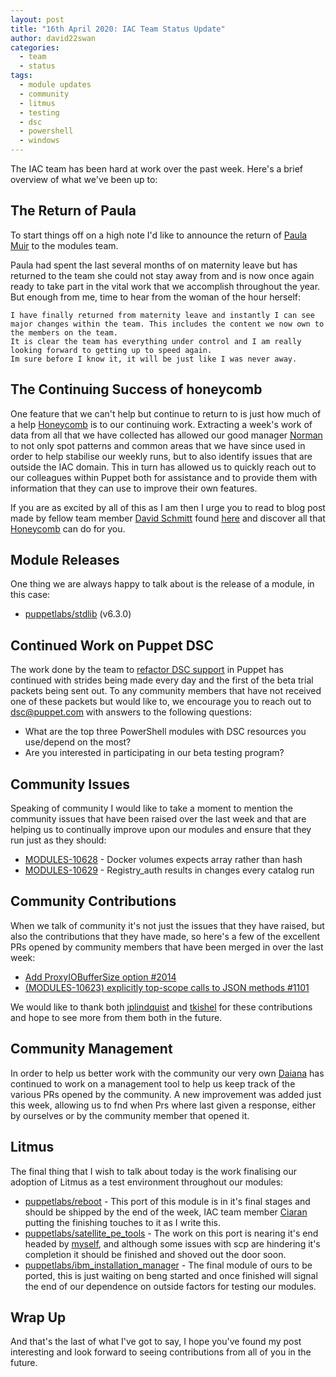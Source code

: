 ```yaml
---
layout: post
title: "16th April 2020: IAC Team Status Update"
author: david22swan
categories:
  - team
  - status
tags:
  - module updates
  - community
  - litmus
  - testing
  - dsc
  - powershell
  - windows
---
```


The IAC team has been hard at work over the past week.
Here's a brief overview of what we've been up to:

## The Return of Paula

To start things off on a high note I'd like to announce the return of [Paula Muir](https://github.com/pmcmaw) to the modules team.

Paula had spent the last several months of on maternity leave but has returned to the team she could not stay away from and is now once again ready to take part in the vital work that we accomplish throughout the year. But enough from me, time to hear from the woman of the hour herself:

```
I have finally returned from maternity leave and instantly I can see major changes within the team. This includes the content we now own to the members on the team.
It is clear the team has everything under control and I am really looking forward to getting up to speed again.
Im sure before I know it, it will be just like I was never away.
```

## The Continuing Success of honeycomb

One feature that we can't help but continue to return to is just how much of a help [Honeycomb](honeycomb) is to our continuing work.
Extracting a week's work of data from all that we have collected has allowed our good manager [Norman](norman) to not only spot patterns and common areas that we have since used in order to help stabilise our weekly runs, but to also identify issues that are outside the IAC domain.
This in turn has allowed us to quickly reach out to our colleagues within Puppet both for assistance and to provide them with information that they can use to improve their own features.

If you are as excited by all of this as I am then I urge you to read to blog post made by fellow team member [David Schmitt](david) found [here](../_posts/2020-03-30-debugging-unit-tests-with-honeycomb.md) and discover all that [Honeycomb](honeycomb) can do for you.

## Module Releases

One thing we are always happy to talk about is the release of a module, in this case:

- [puppetlabs/stdlib](https://forge.puppet.com/puppetlabs/stdlib) (v6.3.0)

## Continued Work on Puppet DSC

The work done by the team to [refactor DSC support](iac-41) in Puppet has continued with strides being made every day and the first of the beta trial packets being sent out. To any community members that have not received one of these packets but would like to, we encourage you to reach out to dsc@puppet.com with answers to the following questions:

- What are the top three PowerShell modules with DSC resources you use/depend on the most?
- Are you interested in participating in our beta testing program?

## Community Issues

Speaking of community I would like to take a moment to mention the community issues that have been raised over the last week and that are helping us to continually improve upon our modules and ensure that they run just as they should:

- [MODULES-10628](https://tickets.puppetlabs.com/browse/MODULES-10628) - Docker volumes expects array rather than hash
- [MODULES-10629](https://tickets.puppetlabs.com/browse/MODULES-10629) - Registry_auth results in changes every catalog run

## Community Contributions

When we talk of community it's not just the issues that they have raised, but also the contributions that they have made, so here's a few of the excellent PRs opened by community members that have been merged in over the last week:

- [Add ProxyIOBufferSize option #2014](https://github.com/puppetlabs/puppetlabs-apache/pull/2014)
- [(MODULES-10623) explicitly top-scope calls to JSON methods #1101](https://github.com/puppetlabs/puppetlabs-stdlib/pull/1101)

We would like to thank both [jplindquist](jplindquist) and [tkishel](tkishel) for these contributions and hope to see more from them both in the future.

## Community Management

In order to help us better work with the community our very own [Daiana](daiana) has continued to work on a management tool to help us keep track of the various PRs opened by the community. A new improvement was added just this week, allowing us to fnd when Prs where last given a response, either by ourselves or by the community member that opened it.

## Litmus

The final thing that I wish to talk about today is the work finalising our adoption of Litmus as a test environment throughout our modules:

- [puppetlabs/reboot](https://github.com/puppetlabs/puppetlabs-reboot/pull/235/files) - This port of this module is in it's final stages and should be shipped by the end of the week, IAC team member [Ciaran](ciaran) putting the finishing touches to it as I write this.
- [puppetlabs/satellite_pe_tools](https://github.com/puppetlabs/puppetlabs-satellite_pe_tools) - The work on this port is nearing it's end headed by [myself](me), and although some issues with scp are hindering it's completion it should be finished and shoved out the door soon.
- [puppetlabs/ibm_installation_manager](https://github.com/puppetlabs/puppetlabs-ibm_installation_manager) - The final module of ours to be ported, this is just waiting on beng started and once finished will signal the end of our dependence on outside factors for testing our modules.

## Wrap Up

And that's the last of what I've got to say, I hope you've found my post interesting and look forward to seeing contributions from all of you in the future.

[honeycomb]:														https://honeycomb.io/
[norman]:   														https://github.com/nheaney18
[david]:																https://github.com/DavidS
[daiana]:       												https://github.com/daianamezdrea
[ciaran]:       												https://github.com/sanfrancrisko
[me]:       									    			https://github.com/david22swan
[iac-41]:       												https://tickets.puppetlabs.com/browse/IAC-41
[jplindquist]:       										https://github.com/jplindquist
[tkishel]:       												https://github.com/tkishel